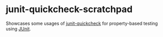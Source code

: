 # junit-quickcheck-scratchpad

Showcases some usages of
[junit-quickcheck](https://github.com/pholser/junit-quickcheck) for
property-based testing using [JUnit](http://junit.org/junit4/).

